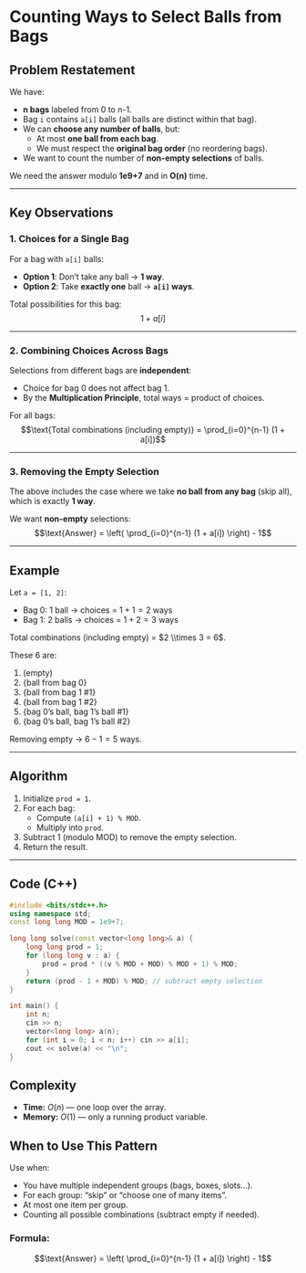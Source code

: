 # Counting Ways to Select Balls from Bags

## Problem Restatement

We have:

  - **n bags** labeled from 0 to n-1.
  - Bag `i` contains `a[i]` balls (all balls are distinct within that bag).
  - We can **choose any number of balls**, but:
      - At most **one ball from each bag**.
      - We must respect the **original bag order** (no reordering bags).
  - We want to count the number of **non-empty selections** of balls.

We need the answer modulo **1e9+7** and in **O(n)** time.

-----

## Key Observations

### 1\. Choices for a Single Bag

For a bag with `a[i]` balls:

  - **Option 1**: Don’t take any ball → **1 way**.
  - **Option 2**: Take **exactly one** ball → **`a[i]` ways**.

Total possibilities for this bag:
$$1 + a[i]$$

-----

### 2\. Combining Choices Across Bags

Selections from different bags are **independent**:

  - Choice for bag 0 does not affect bag 1.
  - By the **Multiplication Principle**, total ways = product of choices.

For all bags:
$$\text{Total combinations (including empty)} = \prod_{i=0}^{n-1} (1 + a[i])$$

-----

### 3\. Removing the Empty Selection

The above includes the case where we take **no ball from any bag** (skip all), which is exactly **1 way**.

We want **non-empty** selections:
$$\text{Answer} = \left( \prod_{i=0}^{n-1} (1 + a[i]) \right) - 1$$

-----

## Example

Let `a = [1, 2]`:

  - Bag 0: 1 ball → choices = $1 + 1 = 2$ ways
  - Bag 1: 2 balls → choices = $1 + 2 = 3$ ways

Total combinations (including empty) = $2 \\times 3 = 6$.

These 6 are:

1.  (empty)
2.  {ball from bag 0}
3.  {ball from bag 1 \#1}
4.  {ball from bag 1 \#2}
5.  {bag 0’s ball, bag 1’s ball \#1}
6.  {bag 0’s ball, bag 1’s ball \#2}

Removing empty → $6 - 1 = 5$ ways.

-----

## Algorithm

1.  Initialize `prod = 1`.
2.  For each bag:
      - Compute `(a[i] + 1) % MOD`.
      - Multiply into `prod`.
3.  Subtract 1 (modulo MOD) to remove the empty selection.
4.  Return the result.

-----

## Code (C++)

```cpp
#include <bits/stdc++.h>
using namespace std;
const long long MOD = 1e9+7;

long long solve(const vector<long long>& a) {
    long long prod = 1;
    for (long long v : a) {
        prod = prod * ((v % MOD + MOD) % MOD + 1) % MOD;
    }
    return (prod - 1 + MOD) % MOD; // subtract empty selection
}

int main() {
    int n;
    cin >> n;
    vector<long long> a(n);
    for (int i = 0; i < n; i++) cin >> a[i];
    cout << solve(a) << "\n";
}
```

## Complexity

  - **Time:** $O(n)$ — one loop over the array.
  - **Memory:** $O(1)$ — only a running product variable.

## When to Use This Pattern

Use when:

  - You have multiple independent groups (bags, boxes, slots…).
  - For each group: “skip” or “choose one of many items”.
  - At most one item per group.
  - Counting all possible combinations (subtract empty if needed).

### Formula:

$$\text{Answer} = \left( \prod_{i=0}^{n-1} (1 + a[i]) \right) - 1$$